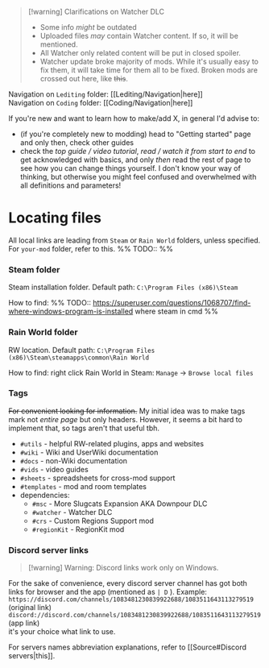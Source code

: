 > [!warning] Clarifications on Watcher DLC
> - Some info *might* be outdated
> - Uploaded files *may* contain Watcher content. If so, it will be mentioned. 
> - All Watcher only related content will be put in closed spoiler.
> - Watcher update broke majority of mods. While it's usually easy to fix them, it will take time for them all to be fixed.
> 	Broken mods are crossed out here, like ~~this~~. 

Navigation on `Lediting` folder: [[Lediting/Navigation|here]]  
Navigation on `Coding` folder: [[Coding/Navigation|here]]

If you're new and want to learn how to make/add X, in general I'd advise to:
- (if you're completely new to modding) head to "Getting started" page and only then, check other guides
- check the *top guide / video tutorial*, *read / watch it from start to end* to get acknowledged with basics, and only *then* read the rest of page to see how you can change things yourself. I don't know your way of thinking, but otherwise you might feel confused and overwhelmed with all definitions and parameters!

# Locating files
All local links are leading from `Steam` or `Rain World` folders, unless specified.
For `your-mod` folder, refer to this.
%% TODO:: %%
### Steam folder
 Steam installation folder.
 Default path: 
`C:\Program Files (x86)\Steam`

How to find: 
%% TODO::
https://superuser.com/questions/1068707/find-where-windows-program-is-installed
where steam in cmd
%%

### Rain World folder
RW location.
Default path:
`C:\Program Files (x86)\Steam\steamapps\common\Rain World`

How to find:
right click Rain World in Steam: `Manage` -> `Browse local files` 

### Tags  
~~For convenient looking for information.~~
My initial idea was to make tags mark not *entire page* but only headers. However, it seems a bit hard to implement that, so tags aren't that useful tbh.
- `#utils` - helpful RW-related plugins, apps and websites
- `#wiki` - Wiki and UserWiki documentation
- `#docs` - non-Wiki documentation
- `#vids` - video guides
- `#sheets` - spreadsheets for cross-mod support
- `#templates` - mod and room templates
- dependencies:
	- `#msc` - More Slugcats Expansion AKA Downpour DLC
	- `#watcher` - Watcher DLC
	- `#crs` - Custom Regions Support mod
	- `#regionKit` - RegionKit mod

### Discord server links  
> [!warning] Warning: Discord links work only on Windows.

For the sake of convenience, every discord server channel has got both links for browser and the app (mentioned as ``| D`` ). Example:  
``https://discord.com/channels/1083481230839922688/1083511643113279519`` (original link)  
``discord://discord.com/channels/1083481230839922688/1083511643113279519`` (app link)  
it's your choice what link to use.

For servers names abbreviation explanations, refer to [[Source#Discord servers|this]].